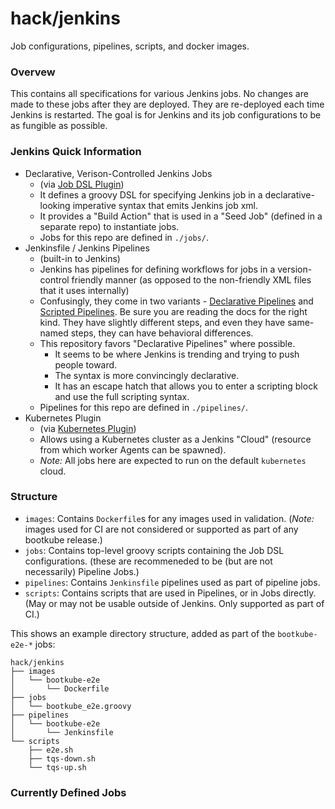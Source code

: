 # hack/jenkins

Job configurations, pipelines, scripts, and docker images.

### Overvew

This contains all specifications for various Jenkins jobs. No changes are made to these jobs
after they are deployed. They are re-deployed each time Jenkins is restarted. The goal is for
Jenkins and its job configurations to be as fungible as possible.

### Jenkins Quick Information

-   Declarative, Verison-Controlled Jenkins Jobs
    -   (via [Job DSL Plugin](https://github.com/jenkinsci/job-dsl-plugin))
    -   It defines a groovy DSL for specifying Jenkins job in a declarative-looking imperative syntax that emits Jenkins job xml.
    -   It provides a "Build Action" that is used in a "Seed Job" (defined in a separate repo) to instantiate jobs.
    -   Jobs for this repo are defined in `./jobs/`.
-   Jenkinsfile / Jenkins Pipelines
    -   (built-in to Jenkins)
    -   Jenkins has pipelines for defining workflows for jobs in a version-control friendly manner (as opposed to the non-friendly XML files that it uses internally)
    -   Confusingly, they come in two variants - [Declarative Pipelines](https://jenkins.io/doc/book/pipeline/syntax/#declarative-pipeline) and [Scripted Pipelines](https://jenkins.io/doc/book/pipeline/syntax/#scripted-pipeline).
        Be sure you are reading the docs for the right kind. They have slightly different steps, and even they have same-named steps, they can have behavioral differences.
    -   This repository favors "Declarative Pipelines" where possible.
        -   It seems to be where Jenkins is trending and trying to push people toward.
        -   The syntax is more convincingly declarative.
        -   It has an escape hatch that allows you to enter a scripting block and use the full scripting syntax.
    -   Pipelines for this repo are defined in `./pipelines/`.
-   Kubernetes Plugin
    -   (via [Kubernetes Plugin](https://github.com/jenkinsci/kubernetes-plugin))
    -   Allows using a Kubernetes cluster as a Jenkins "Cloud" (resource from which worker Agents can be spawned).
    -   _Note:_ All jobs here are expected to run on the default `kubernetes` cloud.

### Structure

-   `images`: Contains `Dockerfile`s for any images used in validation. (_Note:_ images used for CI are not considered or supported as part of any bootkube release.)
-   `jobs`: Contains top-level groovy scripts containing the Job DSL configurations. (these are recommeneded to be (but are not necessarily) Pipeline Jobs.)
-   `pipelines`: Contains `Jenkinsfile` pipelines used as part of pipeline jobs.
-   `scripts`: Contains scripts that are used in Pipelines, or in Jobs directly. (May or may not be usable outside of Jenkins. Only supported as part of CI.)

This shows an example directory structure, added as part of the `bootkube-e2e-*` jobs:

    hack/jenkins
    ├── images
    │   └── bootkube-e2e
    │       └── Dockerfile
    ├── jobs
    │   └── bootkube_e2e.groovy
    ├── pipelines
    │   └── bootkube-e2e
    │       └── Jenkinsfile
    └── scripts
        ├── e2e.sh
        ├── tqs-down.sh
        └── tqs-up.sh

### Currently Defined Jobs

